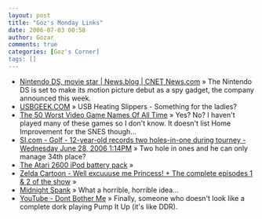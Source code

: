 ```yaml
---
layout: post
title: "Goz's Monday Links"
date: 2006-07-03 00:58
author: Gozar
comments: true
categories: [Goz's Corner]
tags: []
---
```

<ul>
<li><a href="http://news.com.com/2061-10801_3-6089839.html?part=rss&amp;tag=6089839&amp;subj=news" title="Nintendo DS, movie star | News.blog | CNET News.com">Nintendo DS, movie star | News.blog | CNET News.com</a> &raquo; The Nintendo DS is set to make its motion picture debut as a spy gadget, the company announced this week.</li>
<li><a href="http://www.usbgeek.com/prod_detail.php?prod_id=0502" title="USBGEEK.COM">USBGEEK.COM</a> &raquo; USB Heating Slippers - Something for the ladies?</li>
<li><a href="http://www.gamerevolution.com/feature/worst_names" title="The 50 Worst Video Game Names Of All Time">The 50 Worst Video Game Names Of All Time</a> &raquo; Yes? No? I haven't played many of these games so I don't know. It doesn't list Home Improvement for the SNES though...</li>
<li><a href="http://sportsillustrated.cnn.com/2006/golf/06/28/holes.in.one.ap/index.html?section=cnn_topstories" title="SI.com - Golf - 12-year-old records two holes-in-one during tourney - Wednesday June 28, 2006 1:14PM">SI.com - Golf - 12-year-old records two holes-in-one during tourney - Wednesday June 28, 2006 1:14PM</a> &raquo; Two hole in ones and he can only manage 34th place?</li>
<li><a href="http://www.teach42.com/2005/03/28/the-combat-ipod-battery-pack/#comment-45830" title="The Atari 2600 iPod battery pack">The Atari 2600 iPod battery pack</a> &raquo; </li>
<li><a href="http://www.destructoid.com/zelda-cartoon-well-excuuuse-me-princess-the-complete-episode-one-and-two" title="Zelda Cartoon - Well excuuuse me Princess! + The complete episodes 1 &amp; 2 of the show">Zelda Cartoon - Well excuuuse me Princess! + The complete episodes 1 &amp; 2 of the show</a> &raquo; </li>
<li><a href="http://www.g4tv.com/midnightspankcall/" title="Midnight Spank">Midnight Spank</a> &raquo; What a horrible, horrible idea...</li>
<li><a href="http://www.youtube.com/watch?v=crEz8i6oVpI" title="YouTube - Dont Bother Me">YouTube - Dont Bother Me</a> &raquo; Finally, someone who doesn't look like a complete dork playing Pump It Up (it's like DDR).</li>
</ul>

